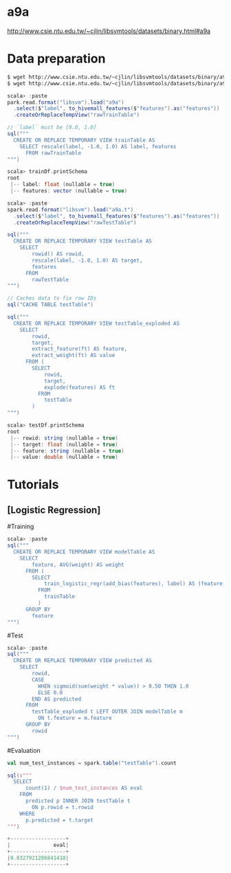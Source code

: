 <!--
  Licensed to the Apache Software Foundation (ASF) under one
  or more contributor license agreements.  See the NOTICE file
  distributed with this work for additional information
  regarding copyright ownership.  The ASF licenses this file
  to you under the Apache License, Version 2.0 (the
  "License"); you may not use this file except in compliance
  with the License.  You may obtain a copy of the License at

    http://www.apache.org/licenses/LICENSE-2.0

  Unless required by applicable law or agreed to in writing,
  software distributed under the License is distributed on an
  "AS IS" BASIS, WITHOUT WARRANTIES OR CONDITIONS OF ANY
  KIND, either express or implied.  See the License for the
  specific language governing permissions and limitations
  under the License.
-->

a9a
===
http://www.csie.ntu.edu.tw/~cjlin/libsvmtools/datasets/binary.html#a9a

Data preparation
================

```sh
$ wget http://www.csie.ntu.edu.tw/~cjlin/libsvmtools/datasets/binary/a9a
$ wget http://www.csie.ntu.edu.tw/~cjlin/libsvmtools/datasets/binary/a9a.t
```

```scala
scala> :paste
park.read.format("libsvm").load("a9a")
  .select($"label", to_hivemall_features($"features").as("features"))
  .createOrReplaceTempView("rawTrainTable")

// `label` must be [0.0, 1.0]
sql("""
  CREATE OR REPLACE TEMPORARY VIEW trainTable AS
    SELECT rescale(label, -1.0, 1.0) AS label, features
      FROM rawTrainTable
""")

scala> trainDf.printSchema
root
 |-- label: float (nullable = true)
 |-- features: vector (nullable = true)

scala> :paste
spark.read.format("libsvm").load("a9a.t")
  .select($"label", to_hivemall_features($"features").as("features"))
  .createOrReplaceTempView("rawTestTable")

sql("""
  CREATE OR REPLACE TEMPORARY VIEW testTable AS
    SELECT
        rowid() AS rowid,
        rescale(label, -1.0, 1.0) AS target,
        features
      FROM
        rawTestTable
""")

// Caches data to fix row IDs
sql("CACHE TABLE testTable")

sql("""
  CREATE OR REPLACE TEMPORARY VIEW testTable_exploded AS
    SELECT
        rowid,
        target,
        extract_feature(ft) AS feature,
        extract_weight(ft) AS value
      FROM (
        SELECT
            rowid,
            target,
            explode(features) AS ft
          FROM
            testTable
        )
""")

scala> testDf.printSchema
root
 |-- rowid: string (nullable = true)
 |-- target: float (nullable = true)
 |-- feature: string (nullable = true)
 |-- value: double (nullable = true)
```

Tutorials
================

[Logistic Regression]
---

#Training

```scala
scala> :paste
sql("""
  CREATE OR REPLACE TEMPORARY VIEW modelTable AS
    SELECT
        feature, AVG(weight) AS weight
      FROM (
        SELECT
            train_logistic_regr(add_bias(features), label) AS (feature, weight)
          FROM
            trainTable
          )
      GROUP BY
        feature
""")
```

#Test

```scala
scala> :paste
sql("""
  CREATE OR REPLACE TEMPORARY VIEW predicted AS
    SELECT
        rowid,
        CASE
          WHEN sigmoid(sum(weight * value)) > 0.50 THEN 1.0
          ELSE 0.0
        END AS predicted
      FROM
        testTable_exploded t LEFT OUTER JOIN modelTable m
          ON t.feature = m.feature
      GROUP BY
        rowid
""")
```

#Evaluation

```scala
val num_test_instances = spark.table("testTable").count

sql(s"""
  SELECT
      count(1) / $num_test_instances AS eval
    FROM
      predicted p INNER JOIN testTable t
        ON p.rowid = t.rowid
    WHERE
      p.predicted = t.target
""")

+------------------+
|              eval|
+------------------+
|0.8327921286841418|
+------------------+
```

